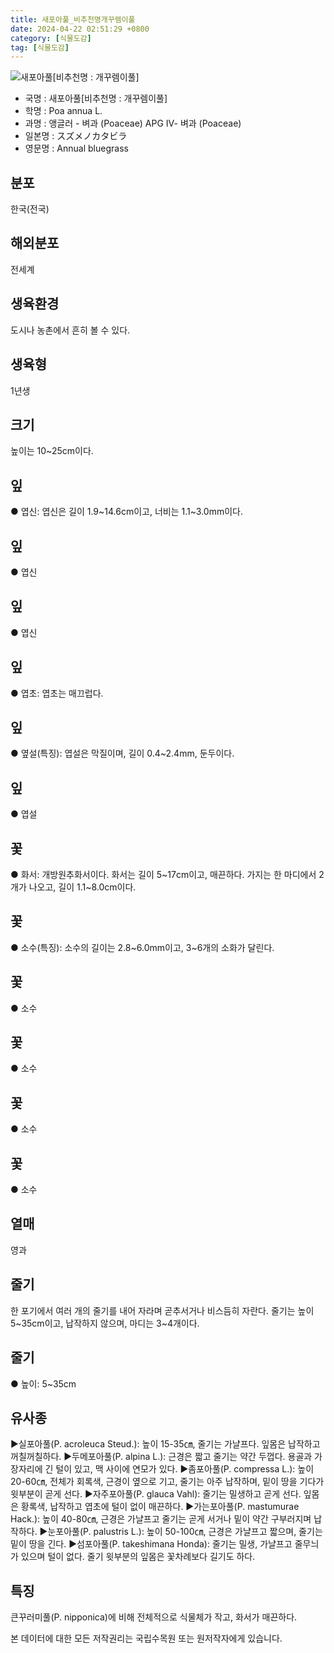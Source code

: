```yaml
---
title: 새포아풀_비추천명개꾸렘이풀
date: 2024-04-22 02:51:29 +0800
category: [식물도감]
tag: [식물도감]
---
```




![새포아풀[비추천명 : 개꾸렘이풀]](/fileUpload/plants/basic/Gramineae/Poa/14665/1_th2.JPG)
- 국명 : 새포아풀[비추천명 : 개꾸렘이풀]
- 학명 : Poa annua L.
- 과명 : 앵글러 - 벼과 (Poaceae) APG Ⅳ- 벼과 (Poaceae)
- 일본명 : スズメノカタビラ
- 영문명 : Annual bluegrass


## 분포
한국(전국)
## 해외분포
전세계
## 생육환경
도시나 농촌에서 흔히 볼 수 있다.
## 생육형
1년생
## 크기
높이는 10~25cm이다.
## 잎
● 엽신: 엽신은 길이 1.9~14.6cm이고, 너비는 1.1~3.0mm이다.
## 잎
● 엽신
## 잎
● 엽신
## 잎
● 엽초: 엽초는 매끄럽다.
## 잎
● 옆설(특징): 엽설은 막질이며, 길이 0.4~2.4mm, 둔두이다.
## 잎
● 엽설
## 꽃
● 화서: 개방원추화서이다. 화서는 길이 5~17cm이고, 매끈하다. 가지는 한 마디에서 2개가 나오고, 길이 1.1~8.0cm이다.
## 꽃
● 소수(특징): 소수의 길이는 2.8~6.0mm이고, 3~6개의 소화가 달린다.
## 꽃
● 소수
## 꽃
● 소수
## 꽃
● 소수
## 꽃
● 소수
## 열매
영과
## 줄기
한 포기에서 여러 개의 줄기를 내어 자라며 곧추서거나 비스듬히 자란다. 줄기는 높이 5~35cm이고, 납작하지 않으며, 마디는 3~4개이다.
## 줄기
● 높이: 5~35cm
## 유사종
▶실포아풀(P. acroleuca Steud.): 높이 15-35㎝, 줄기는 가냘프다. 잎몸은 납작하고 꺼칠꺼칠하다.▶두메포아풀(P. alpina L.): 근경은 짧고 줄기는 약간 두껍다. 용골과 가장자리에 긴 털이 있고, 맥 사이에 연모가 있다.▶좀포아풀(P. compressa L.): 높이 20-60㎝, 전체가 회록색, 근경이 옆으로 기고, 줄기는 아주 납작하며, 밑이 땅을 기다가 윗부분이 곧게 선다. ▶자주포아풀(P. glauca Vahl): 줄기는 밀생하고 곧게 선다. 잎몸은 황록색, 납작하고 엽초에 털이 없이 매끈하다. ▶가는포아풀(P. mastumurae Hack.): 높이 40-80㎝, 근경은 가냘프고 줄기는 곧게 서거나 밑이 약간 구부러지며 납작하다. ▶눈포아풀(P. palustris L.): 높이 50-100㎝, 근경은 가냘프고 짧으며, 줄기는 밑이 땅을 긴다. ▶섬포아풀(P. takeshimana Honda): 줄기는 밀생, 가냘프고 줄무늬가 있으며 털이 없다. 줄기 윗부분의 잎몸은 꽃차례보다 길기도 하다.
## 특징
큰꾸러미풀(P. nipponica)에 비해 전체적으로 식물체가 작고, 화서가 매끈하다.






본 데이터에 대한 모든 저작권리는 국립수목원 또는 원저작자에게 있습니다.
